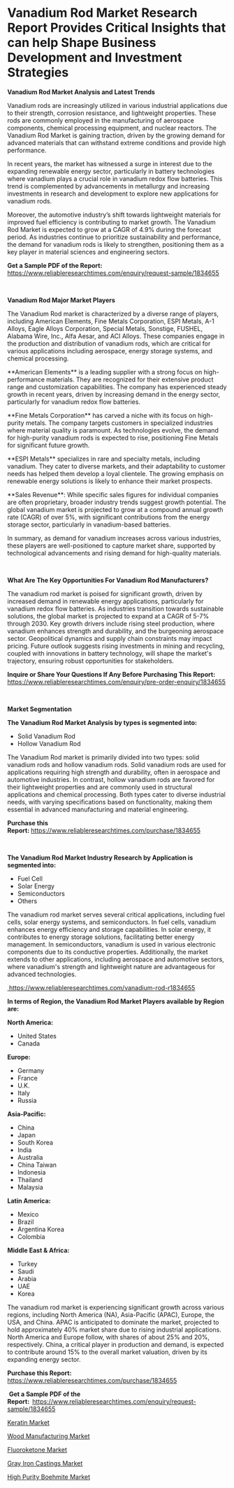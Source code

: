 <p><h1>Vanadium Rod Market Research Report Provides Critical Insights that can help Shape Business Development and Investment Strategies</h1></p><p><strong>Vanadium Rod Market Analysis and Latest Trends</strong></p>
<p><p>Vanadium rods are increasingly utilized in various industrial applications due to their strength, corrosion resistance, and lightweight properties. These rods are commonly employed in the manufacturing of aerospace components, chemical processing equipment, and nuclear reactors. The Vanadium Rod Market is gaining traction, driven by the growing demand for advanced materials that can withstand extreme conditions and provide high performance.</p><p>In recent years, the market has witnessed a surge in interest due to the expanding renewable energy sector, particularly in battery technologies where vanadium plays a crucial role in vanadium redox flow batteries. This trend is complemented by advancements in metallurgy and increasing investments in research and development to explore new applications for vanadium rods.</p><p>Moreover, the automotive industry’s shift towards lightweight materials for improved fuel efficiency is contributing to market growth. The Vanadium Rod Market is expected to grow at a CAGR of 4.9% during the forecast period. As industries continue to prioritize sustainability and performance, the demand for vanadium rods is likely to strengthen, positioning them as a key player in material sciences and engineering sectors.</p></p>
<p><strong>Get a Sample PDF of the Report:&nbsp;</strong> <a href="https://www.reliableresearchtimes.com/enquiry/request-sample/1834655?utm_campaign=2202&utm_medium=2&utm_source=Github&utm_content=ia&utm_term=30012025&utm_id=vanadium-rod">https://www.reliableresearchtimes.com/enquiry/request-sample/1834655</a></p>
<p>&nbsp;</p>
<p><strong>Vanadium Rod Major Market Players</strong></p>
<p><p>The Vanadium Rod market is characterized by a diverse range of players, including American Elements, Fine Metals Corporation, ESPI Metals, A-1 Alloys, Eagle Alloys Corporation, Special Metals, Sonstige, FUSHEL, Alabama Wire, Inc., Alfa Aesar, and ACI Alloys. These companies engage in the production and distribution of vanadium rods, which are critical for various applications including aerospace, energy storage systems, and chemical processing.</p><p>**American Elements** is a leading supplier with a strong focus on high-performance materials. They are recognized for their extensive product range and customization capabilities. The company has experienced steady growth in recent years, driven by increasing demand in the energy sector, particularly for vanadium redox flow batteries.</p><p>**Fine Metals Corporation** has carved a niche with its focus on high-purity metals. The company targets customers in specialized industries where material quality is paramount. As technologies evolve, the demand for high-purity vanadium rods is expected to rise, positioning Fine Metals for significant future growth.</p><p>**ESPI Metals** specializes in rare and specialty metals, including vanadium. They cater to diverse markets, and their adaptability to customer needs has helped them develop a loyal clientele. The growing emphasis on renewable energy solutions is likely to enhance their market prospects.</p><p>**Sales Revenue**: While specific sales figures for individual companies are often proprietary, broader industry trends suggest growth potential. The global vanadium market is projected to grow at a compound annual growth rate (CAGR) of over 5%, with significant contributions from the energy storage sector, particularly in vanadium-based batteries.</p><p>In summary, as demand for vanadium increases across various industries, these players are well-positioned to capture market share, supported by technological advancements and rising demand for high-quality materials.</p></p>
<p>&nbsp;</p>
<p><strong>What Are The Key Opportunities For Vanadium Rod Manufacturers?</strong></p>
<p><p>The vanadium rod market is poised for significant growth, driven by increased demand in renewable energy applications, particularly for vanadium redox flow batteries. As industries transition towards sustainable solutions, the global market is projected to expand at a CAGR of 5-7% through 2030. Key growth drivers include rising steel production, where vanadium enhances strength and durability, and the burgeoning aerospace sector. Geopolitical dynamics and supply chain constraints may impact pricing. Future outlook suggests rising investments in mining and recycling, coupled with innovations in battery technology, will shape the market's trajectory, ensuring robust opportunities for stakeholders.</p></p>
<p><strong>Inquire or Share Your Questions If Any Before Purchasing This Report:</strong> <a href="https://www.reliableresearchtimes.com/enquiry/pre-order-enquiry/1834655?utm_campaign=2202&utm_medium=2&utm_source=Github&utm_content=ia&utm_term=30012025&utm_id=vanadium-rod">https://www.reliableresearchtimes.com/enquiry/pre-order-enquiry/1834655</a></p>
<p>&nbsp;</p>
<p><strong>Market Segmentation</strong></p>
<p><strong>The Vanadium Rod Market Analysis by types is segmented into:</strong></p>
<p><ul><li>Solid Vanadium Rod</li><li>Hollow Vanadium Rod</li></ul></p>
<p><p>The Vanadium Rod market is primarily divided into two types: solid vanadium rods and hollow vanadium rods. Solid vanadium rods are used for applications requiring high strength and durability, often in aerospace and automotive industries. In contrast, hollow vanadium rods are favored for their lightweight properties and are commonly used in structural applications and chemical processing. Both types cater to diverse industrial needs, with varying specifications based on functionality, making them essential in advanced manufacturing and material engineering.</p></p>
<p><strong>Purchase this Report:&nbsp;</strong><a href="https://www.reliableresearchtimes.com/purchase/1834655?utm_campaign=2202&utm_medium=2&utm_source=Github&utm_content=ia&utm_term=30012025&utm_id=vanadium-rod">https://www.reliableresearchtimes.com/purchase/1834655</a></p>
<p>&nbsp;</p>
<p><strong>The Vanadium Rod Market Industry Research by Application is segmented into:</strong></p>
<p><ul><li>Fuel Cell</li><li>Solar Energy</li><li>Semiconductors</li><li>Others</li></ul></p>
<p><p>The vanadium rod market serves several critical applications, including fuel cells, solar energy systems, and semiconductors. In fuel cells, vanadium enhances energy efficiency and storage capabilities. In solar energy, it contributes to energy storage solutions, facilitating better energy management. In semiconductors, vanadium is used in various electronic components due to its conductive properties. Additionally, the market extends to other applications, including aerospace and automotive sectors, where vanadium's strength and lightweight nature are advantageous for advanced technologies.</p></p>
<p><a href="https://www.reliableresearchtimes.com/vanadium-rod-r1834655?utm_campaign=2202&utm_medium=2&utm_source=Github&utm_content=ia&utm_term=30012025&utm_id=vanadium-rod">&nbsp;https://www.reliableresearchtimes.com/vanadium-rod-r1834655</a></p>
<p><strong>In terms of Region, the Vanadium Rod Market Players available by Region are:</strong></p>
<p>
    <p> <strong> North America: </strong>
        <ul>
            <li>United States</li>
            <li>Canada</li>
        </ul>
        </p> 
    <p> <strong> Europe: </strong>
        <ul>
            <li>Germany</li>
            <li>France</li>
            <li>U.K.</li>
            <li>Italy</li>
            <li>Russia</li>
        </ul>
        </p> 
    <p> <strong> Asia-Pacific: </strong>
        <ul>
            <li>China</li>
            <li>Japan</li>
            <li>South Korea</li>
            <li>India</li>
            <li>Australia</li>
            <li>China Taiwan</li>
            <li>Indonesia</li>
            <li>Thailand</li>
            <li>Malaysia</li>
        </ul>
        </p> 
    <p> <strong> Latin America: </strong>
        <ul>
            <li>Mexico</li>
            <li>Brazil</li>
            <li>Argentina Korea</li>
            <li>Colombia</li>
        </ul>
        </p> 
    <p> <strong> Middle East & Africa: </strong>
        <ul>
            <li>Turkey</li>
            <li>Saudi</li>
            <li>Arabia</li>
            <li>UAE</li>
            <li>Korea</li>
        </ul>
    </p>
    </p>
<p><p>The vanadium rod market is experiencing significant growth across various regions, including North America (NA), Asia-Pacific (APAC), Europe, the USA, and China. APAC is anticipated to dominate the market, projected to hold approximately 40% market share due to rising industrial applications. North America and Europe follow, with shares of about 25% and 20%, respectively. China, a critical player in production and demand, is expected to contribute around 15% to the overall market valuation, driven by its expanding energy sector.</p></p>
<p><strong>Purchase this Report: </strong><a href="https://www.reliableresearchtimes.com/purchase/1834655?utm_campaign=2202&utm_medium=2&utm_source=Github&utm_content=ia&utm_term=30012025&utm_id=vanadium-rod">https://www.reliableresearchtimes.com/purchase/1834655</a></p>
<p>&nbsp;<strong>Get a Sample PDF of the Report:&nbsp;&nbsp;</strong><a href="https://www.reliableresearchtimes.com/enquiry/request-sample/1834655?utm_campaign=2202&utm_medium=2&utm_source=Github&utm_content=ia&utm_term=30012025&utm_id=vanadium-rod">https://www.reliableresearchtimes.com/enquiry/request-sample/1834655</a></p>
<p><strong></strong></p>
<p><p><a href="https://github.com/chkrselia/Market-Research-Report-List-1/blob/main/keratin-market.md?utm_campaign=2202&utm_medium=2&utm_source=Github&utm_content=ia&utm_term=30012025&utm_id=vanadium-rod">Keratin Market</a></p><p><a href="https://github.com/dringals/Market-Research-Report-List-6/blob/main/wood-manufacturing-market.md?utm_campaign=2202&utm_medium=2&utm_source=Github&utm_content=ia&utm_term=30012025&utm_id=vanadium-rod">Wood Manufacturing Market</a></p><p><a href="https://github.com/jeastefanowicz7816/Market-Research-Report-List-1/blob/main/fluoroketone-market.md?utm_campaign=2202&utm_medium=2&utm_source=Github&utm_content=ia&utm_term=30012025&utm_id=vanadium-rod">Fluoroketone Market</a></p><p><a href="https://github.com/tona7vba/Market-Research-Report-List-1/blob/main/gray-iron-castings-market.md?utm_campaign=2202&utm_medium=2&utm_source=Github&utm_content=ia&utm_term=30012025&utm_id=vanadium-rod">Gray Iron Castings Market</a></p><p><a href="https://github.com/tambraunrue691969/Market-Research-Report-List-1/blob/main/high-purity-boehmite-market.md?utm_campaign=2202&utm_medium=2&utm_source=Github&utm_content=ia&utm_term=30012025&utm_id=vanadium-rod">High Purity Boehmite Market</a></p></p>